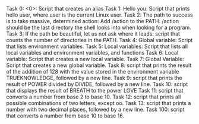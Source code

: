 Task 0: <0>: Script that creates an alias
Task 1: Hello you: Script that prints hello user, where user is the current Linux user.
Task 2: The path to success is to take massive, determined action: Add /action to the PATH. /action should be the last directory the shell looks into when looking for a program.
Task 3: If the path be beautiful, let us not ask where it leads: script that counts the number of directories in the PATH.
Task 4: Global variable: Script that lists environment variables.
Task 5: Local variables: Script that lists all local variables and environment variables, and functions
Task 6: Local variable: Script that creates a new local variable.
Task 7: Global Variable: Script that creates a new global variable.
Task 8: script that prints the result of the addition of 128 with the value stored in the environment variable TRUEKNOWLEDGE, followed by a new line.
Task 9: script that prints the result of POWER divided by DIVIDE, followed by a new line.
Task 10: script that displays the result of BREATH to the power LOVE
Task 11: script that converts a number from base 2 to base 10.
Task 12: script that prints all possible combinations of two letters, except oo.
Task 13: script that prints a number with two decimal places, followed by a new line.
Task 100: script that converts a number from base 10 to base 16.

